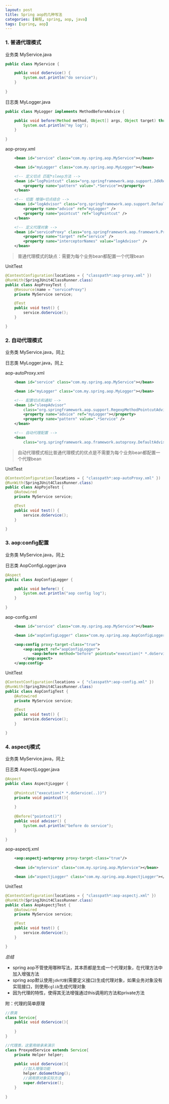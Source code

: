 ```yaml
---
layout: post
title: Spring aop的几种写法
categories: [编程, spring, aop, java]
tags: [spring, aop]
---
```


### 1. 普通代理模式
业务类 MyService.java
```java
public class MyService {

	public void doService() {
		System.out.println("do service");
	}
	
}
```

日志类 MyLogger.java
```java
public class MyLogger implements MethodBeforeAdvice {

	public void before(Method method, Object[] args, Object target) throws Throwable {
		System.out.println("my log");
	}
	
}
```

aop-proxy.xml
```xml
    <bean id="service" class="com.my.spring.aop.MyService"></bean>

	<bean id="myLogger" class="com.my.spring.aop.MyLogger"></bean>

	<!-- 定义切点 匹配*sleep方法 -->
	<bean id="logPointcut" class="org.springframework.aop.support.JdkRegexpMethodPointcut">
		<property name="pattern" value=".*Service"></property>
	</bean>

	<!-- 切面 增强+切点结合 -->
	<bean id="logAdvisor" class="org.springframework.aop.support.DefaultPointcutAdvisor">
		<property name="advice" ref="myLogger" />
		<property name="pointcut" ref="logPointcut" />
	</bean>

	<!-- 定义代理对象 -->
	<bean id="serviceProxy" class="org.springframework.aop.framework.ProxyFactoryBean">
		<property name="target" ref="service" />
		<property name="interceptorNames" value="logAdvisor" />
	</bean>
```
> 普通代理模式的缺点：需要为每个业务bean都配置一个代理bean

UnitTest
```java
@ContextConfiguration(locations = { "classpath*:aop-proxy.xml" })
@RunWith(SpringJUnit4ClassRunner.class)
public class AopProxyTest {
	@Resource(name = "serviceProxy")
	private MyService service;

	@Test
	public void test() {
		service.doService();
	}

}
```

### 2. 自动代理模式
业务类 MyService.java，同上

日志类 MyLogger.java，同上

aop-autoProxy.xml
```xml
    <bean id="service" class="com.my.spring.aop.MyService"></bean>

	<bean id="myLogger" class="com.my.spring.aop.MyLogger"></bean>

	<!-- 配置切点和通知 -->
	<bean id="sleepAdvisor"
		class="org.springframework.aop.support.RegexpMethodPointcutAdvisor">
		<property name="advice" ref="myLogger"></property>
		<property name="pattern" value=".*Service" />
	</bean>

	<!-- 自动代理配置 -->
	<bean
		class="org.springframework.aop.framework.autoproxy.DefaultAdvisorAutoProxyCreator" />
```

> 自动代理模式相比普通代理模式的优点是不需要为每个业务bean都配置一个代理bean

UnitTest
```java
@ContextConfiguration(locations = { "classpath*:aop-autoProxy.xml" })
@RunWith(SpringJUnit4ClassRunner.class)
public class AopPojoTest {
	@Autowired
	private MyService service;

	@Test
	public void test() {
		service.doService();
	}

}
```

### 3. aop:config配置
业务类 MyService.java，同上

日志类 AopConfigLogger.java
```java
@Aspect
public class AopConfigLogger {

	public void before() {
		System.out.println("aop config log");
	}
	
}
```

aop-config.xml
```xml
	<bean id="service" class="com.my.spring.aop.MyService"></bean>

	<bean id="aopConfigLogger" class="com.my.spring.aop.AopConfigLogger"></bean>

	<aop:config proxy-target-class="true">
		<aop:aspect ref="aopConfigLogger">
			<aop:before method="before" pointcut="execution(* *.doService(..))" />
		</aop:aspect>
	</aop:config>
```

UnitTest
```java
@ContextConfiguration(locations = { "classpath*:aop-config.xml" })
@RunWith(SpringJUnit4ClassRunner.class)
public class AopConfigTest {
	@Autowired
	private MyService service;

	@Test
	public void test() {
		service.doService();
	}

}
```

### 4. aspectj模式
业务类 MyService.java，同上

日志类 AspectjLogger.java
```java
@Aspect
public class AspectjLogger {
	
	@Pointcut("execution(* *.doService(..))")
	private void pointcut(){
		
	}
	
	@Before("pointcut()")
	public void advisor() {
		System.out.println("before do service");
	}

}
```

aop-aspectj.xml
```xml
    <aop:aspectj-autoproxy proxy-target-class="true"/>
	
	<bean id="myService" class="com.my.spring.aop.MyService"></bean>

	<bean id="aspectjLogger" class="com.my.spring.aop.AspectjLogger"></bean>
```

UnitTest
```java
@ContextConfiguration(locations = { "classpath*:aop-aspectj.xml" })
@RunWith(SpringJUnit4ClassRunner.class)
public class AopAspectjTest {
	@Autowired
	private MyService service;

	@Test
	public void test() {
		service.doService();
	}

}
```

*总结*

* spring aop不管使用哪种写法，其本质都是生成一个代理对象，在代理方法中加入增强方法
* spring aop默认使用`jdk代理`(需要定义接口)生成代理对象，如果业务对象没有实现接口，则使用`cglib`生成代理对象
* 因为代理的特性，使得其无法增强通过this调用的方法和private方法

附：代理的简单原理
```java
//原类
class Service{
    public void doService(){
        
    }
}

//代理类，这里用继承来演示
class ProxyedService extends Service{
    private Helper helper;
    
    public void doService(){
        //加入增强功能
        helper.doSomething();
        //调用原对象实际方法
        super.doService();
    }
    
}
```

